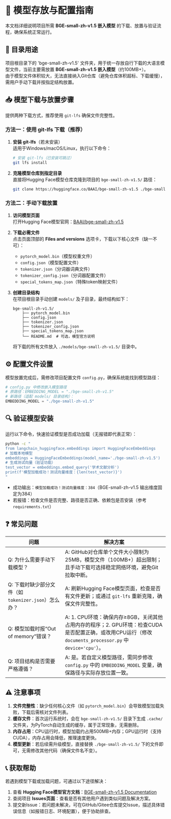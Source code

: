 # 📁 模型存放与配置指南
本文档详细说明项目所需 **BGE-small-zh-v1.5 嵌入模型** 的下载、放置与验证流程，确保系统正常运行。


## 🎯 目录用途
项目根目录下的 'bge-small-zh-v1.5' 文件夹，用于统一存放自行下载的大语言模型文件，当前主要需放置 **BGE-small-zh-v1.5 嵌入模型**（约100MB+）。  
由于模型文件体积较大，无法直接纳入Git仓库（避免仓库体积超标、下载缓慢），需用户手动下载并按指定结构放置。


## 📥 模型下载与放置步骤
提供两种下载方式，推荐使用 `git-lfs` 确保文件完整性。

### 方法一：使用 git-lfs 下载（推荐）
1. **安装 git-lfs**（若未安装）  
   适用于Windows/macOS/Linux，执行以下命令：
   ```bash
   # 安装 git-lfs（已安装可跳过）
   git lfs install
   ```

2. **克隆模型仓库到指定目录**  
   直接将Hugging Face模型仓库克隆到项目的 `bge-small-zh-v1.5/` 路径：
   ```bash
   git clone https://huggingface.co/BAAI/bge-small-zh-v1.5 ./bge-small-zh-v1.5
   ```


### 方法二：手动下载放置
1. **访问模型页面**  
   打开Hugging Face模型官网：[BAAI/bge-small-zh-v1.5](https://huggingface.co/BAAI/bge-small-zh-v1.5)

2. **下载必需文件**  
   点击页面顶部的 **Files and versions** 选项卡，下载以下核心文件（缺一不可）：
   - `pytorch_model.bin`（模型权重文件）
   - `config.json`（模型配置文件）
   - `tokenizer.json`（分词器词典文件）
   - `tokenizer_config.json`（分词器配置文件）
   - `special_tokens_map.json`（特殊token映射文件）

3. **创建目录结构**  
   在项目根目录手动创建 `models/` 及子目录，最终结构如下：
   ```text
   bge-small-zh-v1.5/
       ├── pytorch_model.bin
       ├── config.json
       ├── tokenizer.json
       ├── tokenizer_config.json
       ├── special_tokens_map.json
       └── README.md  # 可选，模型官方说明
   ```
   将下载的所有文件放入 `./models/bge-small-zh-v1.5/` 目录中。


## ⚙️ 配置文件设置
模型放置完成后，需修改项目配置文件 `config.py`，确保系统能找到模型路径：
```python
# config.py 中修改嵌入模型路径
# 原路径：EMBEDDING_MODEL = "./bge-small-zh-v1.5"
# 新路径（适配 models/ 目录结构）：
EMBEDDING_MODEL = "./bge-small-zh-v1.5"
```


## 🔍 验证模型安装
运行以下命令，快速验证模型是否成功加载（无报错即代表正常）：
```bash
python -c "
from langchain_huggingface.embeddings import HuggingFaceEmbeddings
# 加载本地模型
embeddings = HuggingFaceEmbeddings(model_name='./bge-small-zh-v1.5')
# 生成测试向量（验证功能）
test_vector = embeddings.embed_query('学术文献分析')
print(f'模型加载成功！测试向量维度：{len(test_vector)}')
"
```
- 成功输出：`模型加载成功！测试向量维度：384`（BGE-small-zh-v1.5 输出维度固定为384）
- 若报错：检查文件是否完整、路径是否正确、依赖包是否安装（参考 `requirements.txt`）


## ❓ 常见问题
| 问题 | 解决方案 |
|------|----------|
| Q: 为什么需要手动下载模型？ | A: GitHub对仓库单个文件大小限制为25MB，模型文件（100MB+）超出限制；且手动下载可选择稳定网络环境，避免Git拉取中断。 |
| Q: 下载时缺少部分文件（如 `tokenizer.json`）怎么办？ | A: 刷新Hugging Face模型页面，检查是否有文件更新；或通过 `git-lfs` 重新克隆，确保文件完整性。 |
| Q: 模型加载时报“Out of memory”错误？ | A: 1. CPU环境：确保内存≥8GB，关闭其他占用内存的程序；2. GPU环境：检查CUDA是否配置正确，或改用CPU运行（修改 `documents_processor.py` 中 `device='cpu'`）。 |
| Q: 项目结构是否需要严格遵循？ | A: 是。若自定义模型路径，需同步修改 `config.py` 中的 `EMBEDDING_MODEL` 变量，确保路径与实际存放位置一致。 |


## ⚠️ 注意事项
1. **文件完整性**：缺少任何核心文件（如 `pytorch_model.bin`）会导致模型加载失败，下载后需核对文件列表。
2. **缓存文件**：首次运行系统时，会在 `bge-small-zh-v1.5/` 目录下生成 `.cache/` 文件夹，为PyTorch自动生成的缓存，属于正常现象，无需删除。
3. **内存占用**：CPU运行时，模型加载约占用500MB+内存；GPU运行时（支持CUDA），内存占用会降低，推理速度更快。
4. **模型更新**：若后续需升级模型，直接替换 `./bge-small-zh-v1.5/` 下的文件即可，无需修改其他代码（确保文件名不变）。


## 📞 获取帮助
若遇到模型下载或加载问题，可通过以下途径解决：
1. 查看 **Hugging Face模型官方文档**：[BGE-small-zh-v1.5 Documentation](https://huggingface.co/BAAI/bge-small-zh-v1.5#usage)
2. 查阅项目 **Issues页面**：查看是否有其他用户遇到类似问题及解决方案。
3. 提交新Issue：若问题未解决，可在GitHub/Gitee仓库提交Issue，描述具体错误信息（如报错日志、环境配置），便于协助排查。
